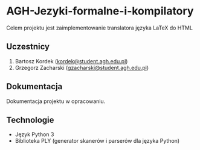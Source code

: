 # AGH-Jezyki-formalne-i-kompilatory
Celem projektu jest zaimplementowanie translatora języka LaTeX do HTML

## Uczestnicy
1. Bartosz Kordek (kordek@student.agh.edu.pl)
1. Grzegorz Zacharski (gzacharski@student.agh.edu.pl)

## Dokumentacja
Dokumentacja projektu w opracowaniu.

## Technologie
* Język Python 3
* Biblioteka PLY (generator skanerów i parserów dla języka Python)